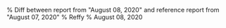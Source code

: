 % Diff between report from "August 08, 2020" and reference report from "August 07, 2020"
% Reffy
% August 08, 2020

